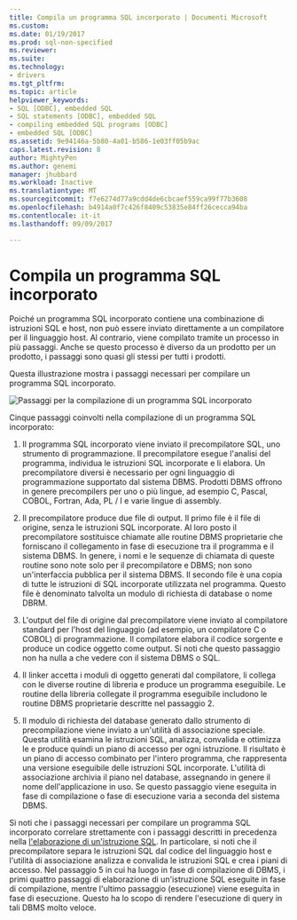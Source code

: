 ```yaml
---
title: Compila un programma SQL incorporato | Documenti Microsoft
ms.custom: 
ms.date: 01/19/2017
ms.prod: sql-non-specified
ms.reviewer: 
ms.suite: 
ms.technology:
- drivers
ms.tgt_pltfrm: 
ms.topic: article
helpviewer_keywords:
- SQL [ODBC], embedded SQL
- SQL statements [ODBC], embedded SQL
- compiling embedded SQL programs [ODBC]
- embedded SQL [ODBC]
ms.assetid: 9e94146a-5b80-4a01-b586-1e03ff05b9ac
caps.latest.revision: 8
author: MightyPen
ms.author: genemi
manager: jhubbard
ms.workload: Inactive
ms.translationtype: MT
ms.sourcegitcommit: f7e6274d77a9cdd4de6cbcaef559ca99f77b3608
ms.openlocfilehash: b4914a0f7c426f8409c53835e84ff26cecca94ba
ms.contentlocale: it-it
ms.lasthandoff: 09/09/2017

---
```

# <a name="compiling-an-embedded-sql-program"></a>Compila un programma SQL incorporato
Poiché un programma SQL incorporato contiene una combinazione di istruzioni SQL e host, non può essere inviato direttamente a un compilatore per il linguaggio host. Al contrario, viene compilato tramite un processo in più passaggi. Anche se questo processo è diverso da un prodotto per un prodotto, i passaggi sono quasi gli stessi per tutti i prodotti.  
  
 Questa illustrazione mostra i passaggi necessari per compilare un programma SQL incorporato.  
  
 ![Passaggi per la compilazione di un programma SQL incorporato](../../odbc/reference/media/pr02.gif "pr02")  
  
 Cinque passaggi coinvolti nella compilazione di un programma SQL incorporato:  
  
1.  Il programma SQL incorporato viene inviato il precompilatore SQL, uno strumento di programmazione. Il precompilatore esegue l'analisi del programma, individua le istruzioni SQL incorporate e li elabora. Un precompilatore diversi è necessario per ogni linguaggio di programmazione supportato dal sistema DBMS. Prodotti DBMS offrono in genere precompilers per uno o più lingue, ad esempio C, Pascal, COBOL, Fortran, Ada, PL / I e varie lingue di assembly.  
  
2.  Il precompilatore produce due file di output. Il primo file è il file di origine, senza le istruzioni SQL incorporate. Al loro posto il precompilatore sostituisce chiamate alle routine DBMS proprietarie che forniscano il collegamento in fase di esecuzione tra il programma e il sistema DBMS. In genere, i nomi e le sequenze di chiamata di queste routine sono note solo per il precompilatore e DBMS; non sono un'interfaccia pubblica per il sistema DBMS. Il secondo file è una copia di tutte le istruzioni di SQL incorporate utilizzata nel programma. Questo file è denominato talvolta un modulo di richiesta di database o nome DBRM.  
  
3.  L'output del file di origine dal precompilatore viene inviato al compilatore standard per l'host del linguaggio (ad esempio, un compilatore C o COBOL) di programmazione. Il compilatore elabora il codice sorgente e produce un codice oggetto come output. Si noti che questo passaggio non ha nulla a che vedere con il sistema DBMS o SQL.  
  
4.  Il linker accetta i moduli di oggetto generati dal compilatore, li collega con le diverse routine di libreria e produce un programma eseguibile. Le routine della libreria collegate il programma eseguibile includono le routine DBMS proprietarie descritte nel passaggio 2.  
  
5.  Il modulo di richiesta del database generato dallo strumento di precompilazione viene inviato a un'utilità di associazione speciale. Questa utilità esamina le istruzioni SQL, analizza, convalida e ottimizza le e produce quindi un piano di accesso per ogni istruzione. Il risultato è un piano di accesso combinato per l'intero programma, che rappresenta una versione eseguibile delle istruzioni SQL incorporate. L'utilità di associazione archivia il piano nel database, assegnando in genere il nome dell'applicazione in uso. Se questo passaggio viene eseguita in fase di compilazione o fase di esecuzione varia a seconda del sistema DBMS.  
  
 Si noti che i passaggi necessari per compilare un programma SQL incorporato correlare strettamente con i passaggi descritti in precedenza nella [l'elaborazione di un'istruzione SQL](../../odbc/reference/processing-a-sql-statement.md). In particolare, si noti che il precompilatore separa le istruzioni SQL dal codice del linguaggio host e l'utilità di associazione analizza e convalida le istruzioni SQL e crea i piani di accesso. Nel passaggio 5 in cui ha luogo in fase di compilazione di DBMS, i primi quattro passaggi di elaborazione di un'istruzione SQL eseguite in fase di compilazione, mentre l'ultimo passaggio (esecuzione) viene eseguita in fase di esecuzione. Questo ha lo scopo di rendere l'esecuzione di query in tali DBMS molto veloce.


